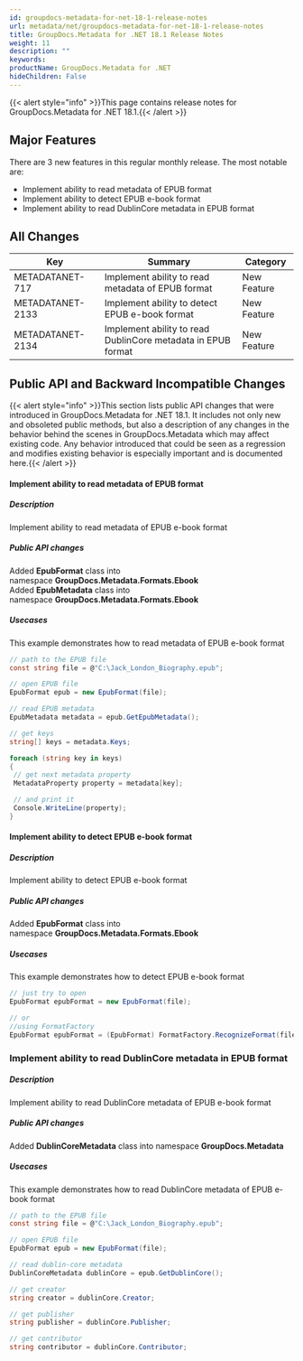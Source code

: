 ```yaml
---
id: groupdocs-metadata-for-net-18-1-release-notes
url: metadata/net/groupdocs-metadata-for-net-18-1-release-notes
title: GroupDocs.Metadata for .NET 18.1 Release Notes
weight: 11
description: ""
keywords: 
productName: GroupDocs.Metadata for .NET
hideChildren: False
---
```

{{< alert style="info" >}}This page contains release notes for GroupDocs.Metadata for .NET 18.1.{{< /alert >}}

## Major Features

There are 3 new features in this regular monthly release. The most notable are:

*   Implement ability to read metadata of EPUB format
*   Implement ability to detect EPUB e-book format
*   Implement ability to read DublinCore metadata in EPUB format

## All Changes

| Key | Summary | Category |
| --- | --- | --- |
| METADATANET-717 | Implement ability to read metadata of EPUB format | New Feature |
| METADATANET-2133   | Implement ability to detect EPUB e-book format | New Feature  |
| METADATANET-2134 | Implement ability to read DublinCore metadata in EPUB format | New Feature  |

## Public API and Backward Incompatible Changes

{{< alert style="info" >}}This section lists public API changes that were introduced in GroupDocs.Metadata for .NET 18.1. It includes not only new and obsoleted public methods, but also a description of any changes in the behavior behind the scenes in GroupDocs.Metadata which may affect existing code. Any behavior introduced that could be seen as a regression and modifies existing behavior is especially important and is documented here.{{< /alert >}}

#### Implement ability to read metadata of EPUB format

##### Description

Implement ability to read metadata of EPUB e-book format

##### Public API changes

Added **EpubFormat** class into namespace **GroupDocs.Metadata.Formats.Ebook**  
Added **EpubMetadata** class into namespace **GroupDocs.Metadata.Formats.Ebook**

##### Usecases

This example demonstrates how to read metadata of EPUB e-book format



```csharp
// path to the EPUB file
const string file = @"C:\Jack_London_Biography.epub";

// open EPUB file
EpubFormat epub = new EpubFormat(file);

// read EPUB metadata
EpubMetadata metadata = epub.GetEpubMetadata();

// get keys
string[] keys = metadata.Keys;

foreach (string key in keys)
{
 // get next metadata property
 MetadataProperty property = metadata[key];

 // and print it
 Console.WriteLine(property);
}
```

#### Implement ability to detect EPUB e-book format

##### Description

Implement ability to detect EPUB e-book format

##### Public API changes

Added **EpubFormat** class into namespace **GroupDocs.Metadata.Formats.Ebook**

##### Usecases

This example demonstrates how to detect EPUB e-book format



```csharp
// just try to open
EpubFormat epubFormat = new EpubFormat(file);

// or
//using FormatFactory
EpubFormat epubFormat = (EpubFormat) FormatFactory.RecognizeFormat(file);
```

### Implement ability to read DublinCore metadata in EPUB format

##### Description

Implement ability to read DublinCore metadata of EPUB e-book format

##### Public API changes

Added **DublinCoreMetadata** class into namespace **GroupDocs.Metadata**

##### Usecases

This example demonstrates how to read DublinCore metadata of EPUB e-book format



```csharp
// path to the EPUB file
const string file = @"C:\Jack_London_Biography.epub";

// open EPUB file
EpubFormat epub = new EpubFormat(file);

// read dublin-core metadata
DublinCoreMetadata dublinCore = epub.GetDublinCore();

// get creator
string creator = dublinCore.Creator;

// get publisher
string publisher = dublinCore.Publisher;

// get contributor
string contributor = dublinCore.Contributor;
```

